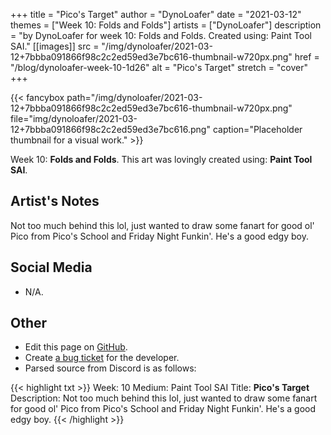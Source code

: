 +++
title =       "Pico's Target"
author =      "DynoLoafer"
date =        "2021-03-12"
themes =      ["Week 10: Folds and Folds"]
artists =     ["DynoLoafer"]
description = "by DynoLoafer for week 10: Folds and Folds. Created using: Paint Tool SAI."
[[images]]
      src = "/img/dynoloafer/2021-03-12+7bbba091866f98c2c2ed59ed3e7bc616-thumbnail-w720px.png"
      href = "/blog/dynoloafer-week-10-1d26"
      alt = "Pico's Target"
      stretch = "cover"
+++


{{< fancybox path="/img/dynoloafer/2021-03-12+7bbba091866f98c2c2ed59ed3e7bc616-thumbnail-w720px.png" file="img/dynoloafer/2021-03-12+7bbba091866f98c2c2ed59ed3e7bc616.png" caption="Placeholder thumbnail for a visual work." >}}


Week 10: **Folds and Folds**. This art was lovingly created using: **Paint Tool SAI**.

## Artist's Notes

Not too much behind this lol, just wanted to draw some fanart for good ol' Pico from Pico's School and Friday Night Funkin'. He's a good edgy boy.

## Social Media

- N/A.

## Other

- Edit this page on [GitHub](https://github.com/teaminkling/web-refresh/edit/main/content/blog/dynoloafer-week-10-1d26.md).
- Create [a bug ticket](https://github.com/teaminkling/web-refresh/issues/new?assignees=&labels=bug&template=problem-report.md&title=) for the developer.
- Parsed source from Discord is as follows:

{{< highlight txt >}}
Week: 10
Medium: Paint Tool SAI
Title: __Pico's Target__
Description: Not too much behind this lol, just wanted to draw some fanart for good ol' Pico from Pico's School and Friday Night Funkin'. He's a good edgy boy.
{{< /highlight >}}